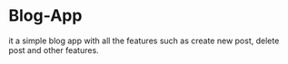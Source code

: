 # Blog-App
it a simple blog app with all the features such as create new post, delete post and other features.
